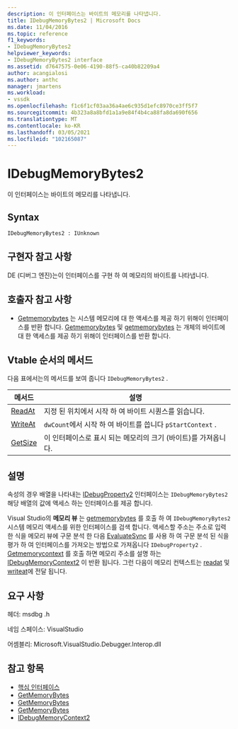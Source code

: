 ```yaml
---
description: 이 인터페이스는 바이트의 메모리를 나타냅니다.
title: IDebugMemoryBytes2 | Microsoft Docs
ms.date: 11/04/2016
ms.topic: reference
f1_keywords:
- IDebugMemoryBytes2
helpviewer_keywords:
- IDebugMemoryBytes2 interface
ms.assetid: d7647575-0e06-4190-88f5-ca40b82209a4
author: acangialosi
ms.author: anthc
manager: jmartens
ms.workload:
- vssdk
ms.openlocfilehash: f1c6f1cf03aa36a4ae6c935d1efc8970ce3ff5f7
ms.sourcegitcommit: 4b323a8a8bfd1a1a9e84f4b4ca88fa8da690f656
ms.translationtype: MT
ms.contentlocale: ko-KR
ms.lasthandoff: 03/05/2021
ms.locfileid: "102165087"
---
```

# <a name="idebugmemorybytes2"></a>IDebugMemoryBytes2
이 인터페이스는 바이트의 메모리를 나타냅니다.

## <a name="syntax"></a>Syntax

```
IDebugMemoryBytes2 : IUnknown
```

## <a name="notes-for-implementers"></a>구현자 참고 사항
 DE (디버그 엔진)는이 인터페이스를 구현 하 여 메모리의 바이트를 나타냅니다.

## <a name="notes-for-callers"></a>호출자 참고 사항
- [Getmemorybytes](../../../extensibility/debugger/reference/idebugprogram2-getmemorybytes.md) 는 시스템 메모리에 대 한 액세스를 제공 하기 위해이 인터페이스를 반환 합니다. [Getmemorybytes](../../../extensibility/debugger/reference/idebugproperty2-getmemorybytes.md) 및 [getmemorybytes](../../../extensibility/debugger/reference/idebugreference2-getmemorybytes.md) 는 개체의 바이트에 대 한 액세스를 제공 하기 위해이 인터페이스를 반환 합니다.

## <a name="methods-in-vtable-order"></a>Vtable 순서의 메서드
 다음 표에서는의 메서드를 보여 줍니다 `IDebugMemoryBytes2` .

|메서드|설명|
|------------|-----------------|
|[ReadAt](../../../extensibility/debugger/reference/idebugmemorybytes2-readat.md)|지정 된 위치에서 시작 하 여 바이트 시퀀스를 읽습니다.|
|[WriteAt](../../../extensibility/debugger/reference/idebugmemorybytes2-writeat.md)|`dwCount`에서 시작 하 여 바이트를 씁니다 `pStartContext` .|
|[GetSize](../../../extensibility/debugger/reference/idebugmemorybytes2-getsize.md)|이 인터페이스로 표시 되는 메모리의 크기 (바이트)를 가져옵니다.|

## <a name="remarks"></a>설명
 속성의 경우 배열을 나타내는 [IDebugProperty2](../../../extensibility/debugger/reference/idebugproperty2.md) 인터페이스는 `IDebugMemoryBytes2` 해당 배열의 값에 액세스 하는 인터페이스를 제공 합니다.

 Visual Studio의 **메모리 뷰** 는 [getmemorybytes](../../../extensibility/debugger/reference/idebugprogram2-getmemorybytes.md) 를 호출 하 여 `IDebugMemoryBytes2` 시스템 메모리 액세스를 위한 인터페이스를 검색 합니다. 액세스할 주소는 주소로 입력 한 식을 메모리 뷰에 구문 분석 한 다음 [EvaluateSync](../../../extensibility/debugger/reference/idebugexpression2-evaluatesync.md) 를 사용 하 여 구문 분석 된 식을 평가 하 여 인터페이스를 가져오는 방법으로 가져옵니다 `IDebugProperty2` . [Getmemorycontext](../../../extensibility/debugger/reference/idebugproperty2-getmemorycontext.md) 를 호출 하면 메모리 주소를 설명 하는 [IDebugMemoryContext2](../../../extensibility/debugger/reference/idebugmemorycontext2.md) 이 반환 됩니다. 그런 다음이 메모리 컨텍스트는 [readat](../../../extensibility/debugger/reference/idebugmemorybytes2-readat.md) 및 [writeat](../../../extensibility/debugger/reference/idebugmemorybytes2-writeat.md)에 전달 됩니다.

## <a name="requirements"></a>요구 사항
 헤더: msdbg .h

 네임 스페이스: VisualStudio

 어셈블리: Microsoft.VisualStudio.Debugger.Interop.dll

## <a name="see-also"></a>참고 항목
- [핵심 인터페이스](../../../extensibility/debugger/reference/core-interfaces.md)
- [GetMemoryBytes](../../../extensibility/debugger/reference/idebugprogram2-getmemorybytes.md)
- [GetMemoryBytes](../../../extensibility/debugger/reference/idebugproperty2-getmemorybytes.md)
- [GetMemoryBytes](../../../extensibility/debugger/reference/idebugreference2-getmemorybytes.md)
- [IDebugMemoryContext2](../../../extensibility/debugger/reference/idebugmemorycontext2.md)
